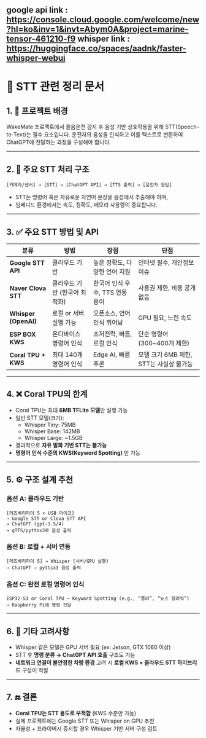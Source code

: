 google api link : https://console.cloud.google.com/welcome/new?hl=ko&inv=1&invt=Abym0A&project=marine-tensor-461210-f9
whisper link : https://huggingface.co/spaces/aadnk/faster-whisper-webui
---
# 🧠 STT 관련 정리 문서

## 1. 🎯 프로젝트 배경

WakeMate 프로젝트에서 졸음운전 감지 후 음성 기반 상호작용을 위해 STT(Speech-to-Text)는 필수 요소입니다. 운전자의 음성을 인식하고 이를 텍스트로 변환하여 ChatGPT에 전달하는 과정을 구성해야 합니다.

---

## 2. 📌 주요 STT 처리 구조

```text
[카메라/센서] → [STT] → [ChatGPT API] → [TTS 출력] → [운전자 응답]
```

- STT는 명령어 혹은 자유로운 자연어 문장을 음성에서 추출해야 하며,
- 임베디드 환경에서는 속도, 정확도, 메모리 사용량이 중요합니다.

---

## 3. ✅ 주요 STT 방법 및 API

| 분류 | 방법 | 장점 | 단점 |
|------|------|------|------|
| **Google STT API** | 클라우드 기반 | 높은 정확도, 다양한 언어 지원 | 인터넷 필수, 개인정보 이슈 |
| **Naver Clova STT** | 클라우드 기반 (한국어 최적화) | 한국어 인식 우수, TTS 연동 용이 | 사용권 제한, 비용 공개 없음 |
| **Whisper (OpenAI)** | 로컬 or 서버 실행 가능 | 오픈소스, 언어 인식 뛰어남 | GPU 필요, 느린 속도 |
| **ESP BOX KWS** | 온디바이스 명령어 인식 | 초저전력, 빠름, 로컬 인식 | 단순 명령어(300~400개 제한) |
| **Coral TPU + KWS** | 최대 140개 명령어 인식 | Edge AI, 빠른 추론 | 모델 크기 6MB 제한, STT는 사실상 불가능 |

---

## 4. ❌ Coral TPU의 한계

- Coral TPU는 최대 **6MB TFLite 모델**만 실행 가능
- 일반 STT 모델(크기):
  - Whisper Tiny: 75MB
  - Whisper Base: 142MB
  - Whisper Large: ~1.5GB
- 결과적으로 **자유 발화 기반 STT는 불가능**
- **명령어 인식 수준의 KWS(Keyword Spotting)** 만 가능

---

## 5. ⚙️ 구조 설계 추천

### 옵션 A: 클라우드 기반
```text
[라즈베리파이 5 + USB 마이크] 
→ Google STT or Clova STT API 
→ ChatGPT (gpt-3.5/4)
→ gTTS/pyttsx3로 음성 출력
```

### 옵션 B: 로컬 + 서버 연동
```text
[라즈베리파이 5] → Whisper (서버/GPU 실행)
→ ChatGPT → pyttsx3 음성 출력
```

### 옵션 C: 완전 로컬 명령어 인식
```text
ESP32-S3 or Coral TPU → Keyword Spotting (e.g., “졸려”, “뉴스 알려줘”)
→ Raspberry Pi에 명령 전달
```

---

## 6. 🧩 기타 고려사항

- Whisper 같은 모델은 GPU 서버 필요 (ex: Jetson, GTX 1060 이상)
- STT 후 **명령 분류 → ChatGPT API 호출** 구조도 가능
- **네트워크 연결이 불안정한 차량 환경** 고려 시 **로컬 KWS + 클라우드 STT 하이브리드** 구성이 적절

---

## 7. 🔚 결론

- **Coral TPU는 STT 용도로 부적합** (KWS 수준만 가능)
- 실제 프로젝트에는 Google STT 또는 Whisper on GPU 추천
- 자율성 + 프라이버시 중시할 경우 Whisper 기반 서버 구성 검토
